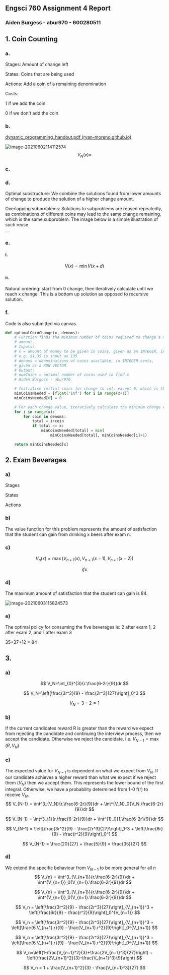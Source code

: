 ## Engsci 760 Assignment 4 Report

### Aiden Burgess - abur970 - 600280511

## 1. Coin Counting

### a.

Stages: Amount of change left

States: Coins that are being used 

Actions: Add a coin of a remaining denomination

Costs: 

1 if we add the coin

0 if we don't add the coin

### b.

[dynamic_programming_handout.pdf (ryan-moreno.github.io)](https://ryan-moreno.github.io/resources/dynamic_programming_handout.pdf)

![image-20210602114112574](C:\Users\aiden\AppData\Roaming\Typora\typora-user-images\image-20210602114112574.png)
$$
V_N(x) =
$$

### c.

### d.

Optimal substructure: We combine the solutions found from lower amounts of change to produce the solution of a higher change amount.

Overlapping subproblems: Solutions to subproblems are reused repeatedly, as combinations of different coins may lead to the same change remaining, which is the same subproblem. The image below is a simple illustration of such reuse.

<img src="C:\Users\aiden\Downloads\20210602_212718 (1).jpg" alt="20210602_212718 (1)" style="zoom:10%;" />

### e.

#### i.

$$
V(x) = \min{V(x+d)}
$$



#### ii.

Natural ordering: start from 0 change, then iteratively calculate until we reach x change. This is a bottom up solution as opposed to recursive solution.

### f.

Code is also submitted via canvas.

```python
def optimalCoinChange(x, denoms):
    # Function finds the minimum number of coins required to change a monetary
    # amount.
    # Inputs:
    # x = amount of money to be given in coins, given as an INTEGER, in cents.
    # e.g. $1.35 is input as 135
    # denoms = denominations of coins available, in INTEGER cents,
    # given as a ROW VECTOR.
    # Output:
    # numCoins = optimal number of coins used to find x
    # Aiden Burgess - abur970

    # Initialise initial coins for change to inf, except 0, which is the base case
    minCoinsNeeded = [float('inf') for i in range(x+1)]
    minCoinsNeeded[0] = 0

    # For each change value, iteratively calculate the minimum change required.
    for i in range(x):
        for coin in denoms:
            total = i+coin
            if total <= x:
                minCoinsNeeded[total] = min(
                    minCoinsNeeded[total], minCoinsNeeded[i]+1)

    return minCoinsNeeded[x]
```



## 2. Exam Beverages

### a)

Stages

States

Actions



### b)

The value function for this problem represents the amount of satisfaction that the student can gain from drinking x beers after exam n.

### c)

$$
V_n(x) = \max(V_{n+1}(x), V_{n+1}(x-1), V_{n+1}(x-2))
$$

$$
if x
$$



### d)

The maximum amount of satisfaction that the student can gain is 84.

![image-20210603115824573](C:\Users\aiden\AppData\Roaming\Typora\typora-user-images\image-20210603115824573.png)

### e)

The optimal policy for consuming the five beverages is: 2 after exam 1, 2 after exam 2, and 1 after exam 3

35+37+12 = 84

## 3.

### a)

$$
V_N=\int_{0}^{3}{r.\frac{6-2r}{9}}dr
$$

$$
V_N=\left[\frac{3r^2}{9} - \frac{2r^3}{27}\right]_0^3
$$

$$
V_N=3-2 = 1
$$



### b)

If the current candidates reward R is greater than the reward we expect from rejecting the candidate and continuing the interview process, then we accept the candidate. Otherwise we reject the candidate. i.e. $V_{N-1} = \max(R, V_{N})$

### c)

The expected value for $V_{N-1}$ is dependent on what we expect from $V_N$. If our candidate achieves a higher reward than what we expect if we reject them ($V_N$) then we accept them. This represents the lower bound of the first integral. Otherwise, we have a probability determined from 1-0 f(r) to receive $V_N$.
$$
V_{N-1} = \int^3_{V_N}{r.\frac{6-2r}{9}}dr + \int^{V_N}_0{V_N.\frac{6-2r}{9}}dr
$$

$$
V_{N-1} = \int^3_{1}{r.\frac{6-2r}{9}}dr + \int^{1}_0{1.\frac{6-2r}{9}}dr
$$

$$
V_{N-1} = \left[\frac{3r^2}{9} - \frac{2r^3}{27}\right]_1^3 + \left[\frac{6r}{9} - \frac{r^2}{9}\right]_0^1
$$

$$
V_{N-1} = \frac{20}{27} + \frac{5}{9} = \frac{35}{27}
$$

### d)

We extend the specific behaviour from $V_{N-1}$ to be more general for all $n$
$$
V_{n} = \int^3_{V_{n+1}}{r.\frac{6-2r}{9}}dr + \int^{V_{n+1}}_0{V_{n+1}.\frac{6-2r}{9}}dr
$$

$$
V_{n} = \int^3_{V_{n+1}}{r.\frac{6-2r}{9}}dr + \int^{V_{n+1}}_0{V_{n+1}.\frac{6-2r}{9}}dr
$$

$$
V_n = \left[\frac{3r^2}{9} - \frac{2r^3}{27}\right]_{V_{n+1}}^3 + \left[\frac{6r}{9} - \frac{r^2}{9}\right]_0^{V_{n+1}}
$$

$$
V_n = \left[\frac{3r^2}{9} - \frac{2r^3}{27}\right]_{V_{n+1}}^3 + \left[\frac{6.V_{n+1}.r}{9} - \frac{V_{n+1}.r^2}{9}\right]_0^{V_{n+1}}
$$

$$
V_n = \left[\frac{3r^2}{9} - \frac{2r^3}{27}\right]_{V_{n+1}}^3 + \left[\frac{6.V_{n+1}.r}{9} - \frac{V_{n+1}.r^2}{9}\right]_0^{V_{n+1}}
$$

$$
V_n=\left(1-\frac{V_{n+1}^2}{3}+\frac{2V_{n+1}^3}{27}\right) + \left(\frac{2V_{n+1}^2}{3}-\frac{V_{n+1}^3}{9}\right)
$$

$$
V_n = 1 + \frac{V_{n+1}^2}{3} - \frac{V_{n+1}^3}{27}
$$
